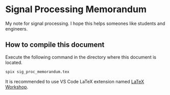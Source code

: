 # Signal Processing Memorandum

My note for signal processing.
I hope this helps someones like students and engineers.

## How to compile this document

Execute the following command in the directory where this document is located.

``` bash
spix sig_proc_memorandum.tex
```

It is recommended to use VS Code LaTeX extension named [LaTeX Workshop](https://marketplace.visualstudio.com/items?itemName=James-Yu.latex-workshop).

